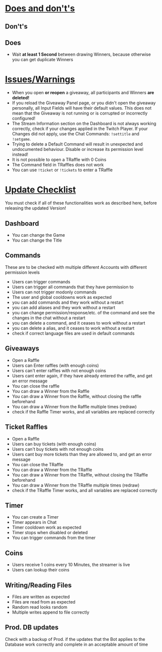 # <ins>Does and don't's</ins>

## Don't's

## Does

- Wait **at least 1 Second** between drawing Winners, because otherwise you can get duplicate Winners

# <ins>Issues/Warnings</ins>

- When you open **or reopen** a giveaway, all participants and Winners **are deleted!**
- If you reload the Giveaway Panel page, or you didn't open the giveaway personally, all Input Fields will have their
  default values. This does not mean that the Giveaway is not running or is corrupted or incorrectly configured!
- The Stream Information section on the Dashboard is not always working correctly, check if your changes applied in the
  Twitch Player. If your Changes did not apply, use the Chat Commands: `!settitle` and `!setgame`.
- Trying to delete a Default Command will result in unexpected and undocumented behaviour. Disable or increase its
  permission level instead!
- It is not possible to open a TRaffle with 0 Coins
- The Command field in TRaffles does not work
- You can use `!ticket` or `!tickets` to enter a TRaffle

# <ins>Update Checklist</ins>

You must check if all of these functionalities work as described here, before releasing the updated Version!

## Dashboard

- You can change the Game
- You can change the Title

## Commands

These are to be checked with multiple different Accounts with different permission levels

- Users can trigger commands
- Users can trigger all commands that they have permission to
- Users can not trigger modonly commands
- The user and global cooldowns work as expected
- you can add commands and they work without a restart
- you can add aliases and they work without a restart
- you can change permission/response/etc. of the command and see the changes in the chat without a restart
- you can delete a command, and it ceases to work without a restart
- you can delete a alias, and it ceases to work without a restart
- check if correct language files are used in default commands

## Giveaways

- Open a Raffle
- Users can Enter raffles (with enough coins)
- Users can't enter raffles with not enough coins
- Users cant enter again, if they have already entered the raffle, and get an error message
- You can close the raffle
- You can draw a Winner from the Raffle
- You can draw a Winner from the Raffle, without closing the raffle beforehand
- You can draw a Winner from the Raffle multiple times (redraw)
- check if the Raffle Timer works, and all variables are replaced correctly

## Ticket Raffles

- Open a Raffle
- Users can buy tickets (with enough coins)
- Users can't buy tickets with not enough coins
- Users cant buy more tickets than they are allowed to, and get an error message
- You can close the TRaffle
- You can draw a Winner from the TRaffle
- You can draw a Winner from the TRaffle, without closing the TRaffle beforehand
- You can draw a Winner from the TRaffle multiple times (redraw)
- check if the TRaffle Timer works, and all variables are replaced correctly

## Timer

- You can create a Timer
- Timer appears in Chat
- Timer cooldown work as expected
- Timer stops when disabled or deleted
- You can trigger commands from the timer

## Coins

- Users receive 1 coins every 10 Minutes, the streamer is live
- Users can lookup their coins

## Writing/Reading Files

- Files are written as expected
- Files are read from as expected
- Random read looks random
- Multiple writes append to file correctly

## Prod. DB updates

Check with a backup of Prod. if the updates that the Bot applies to the Database work correctly and complete in an
acceptable amount of time